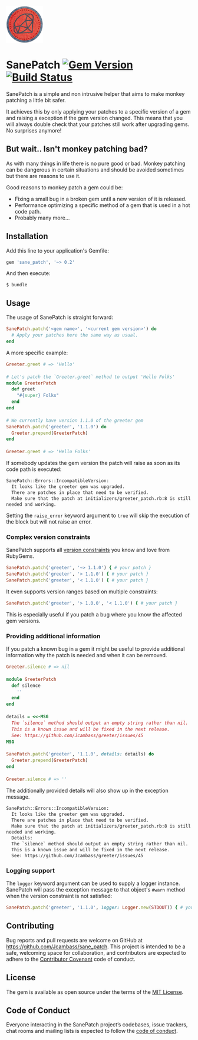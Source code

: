 <img src="https://raw.githubusercontent.com/Jcambass/sane_patch/master/assets/logo.png" width="100" height="100">

# SanePatch [![Gem Version](https://badge.fury.io/rb/sane_patch.svg)](https://badge.fury.io/rb/sane_patch) [![Build Status](https://travis-ci.com/Jcambass/sane_patch.svg?branch=master)](https://travis-ci.com/Jcambass/sane_patch)

SanePatch is a simple and non intrusive helper that aims to make monkey patching a little bit safer.

It achieves this by only applying your patches to a specific version of a gem and raising a exception if the gem version changed. This means that you will always double check that your patches still work after upgrading gems. No surprises anymore!

## But wait.. Isn't monkey patching bad?

As with many things in life there is no pure good or bad. Monkey patching can be dangerous in certain situations and should be avoided sometimes but there are reasons to use it.

Good reasons to monkey patch a gem could be:
- Fixing a small bug in a broken gem until a new version of it is released.
- Performance optimizing a specific method of a gem that is used in a hot code path.
- Probably many more...

## Installation

Add this line to your application's Gemfile:

```ruby
gem 'sane_patch', '~> 0.2'
```

And then execute:

    $ bundle

## Usage

The usage of SanePatch is straight forward:


```ruby
SanePatch.patch('<gem name>', '<current gem version>') do
  # Apply your patches here the same way as usual.
end
```

A more specific example:

```ruby
Greeter.greet # => 'Hello'

# Let's patch the `Greeter.greet` method to output 'Hello Folks'
module GreeterPatch
  def greet
    "#{super} Folks"
  end
end

# We currently have version 1.1.0 of the greeter gem
SanePatch.patch('greeter', '1.1.0') do
  Greeter.prepend(GreeterPatch)
end

Greeter.greet # => 'Hello Folks'
```

If somebody updates the gem version the patch will raise as soon as its code path is executed:
```
SanePatch::Errors::IncompatibleVersion:
  It looks like the greeter gem was upgraded.
  There are patches in place that need to be verified.
  Make sure that the patch at initializers/greeter_patch.rb:8 is still needed and working.
```

Setting the `raise_error` keyword argument to `true` will skip the execution of the block but will not raise an error.

### Complex version constraints

SanePatch supports all [version constraints](http://docs.seattlerb.org/rubygems/Gem/Requirement.html) you know and love from RubyGems.

```ruby
SanePatch.patch('greeter', '~> 1.1.0') { # your patch }
SanePatch.patch('greeter', '> 1.1.0') { # your patch }
SanePatch.patch('greeter', '< 1.1.0') { # your patch }
```

It even supports version ranges based on multiple constraints:

```ruby
SanePatch.patch('greeter', '> 1.0.0', '< 1.1.0') { # your patch }
```

This is especially useful if you patch a bug where you know the affected gem versions.

### Providing additional information

If you patch a known bug in a gem it might be useful to provide additional information why the patch is needed and when it can be removed.

```ruby
Greeter.silence # => nil

module GreeterPatch
  def silence
    ''
  end
end

details = <<-MSG
  The `silence` method should output an empty string rather than nil.
  This is a known issue and will be fixed in the next release.
  See: https://github.com/Jcambass/greeter/issues/45
MSG

SanePatch.patch('greeter', '1.1.0', details: details) do
  Greeter.prepend(GreeterPatch)
end

Greeter.silence # => ''
```

The additionally provided details will also show up in the exception message.

```
SanePatch::Errors::IncompatibleVersion:
  It looks like the greeter gem was upgraded.
  There are patches in place that need to be verified.
  Make sure that the patch at initializers/greeter_patch.rb:8 is still needed and working.
  Details:
  The `silence` method should output an empty string rather than nil.
  This is a known issue and will be fixed in the next release.
  See: https://github.com/Jcambass/greeter/issues/45
```

### Logging support

The `logger` keyword argument can be used to supply a logger instance.  SanePatch will pass the exception message to that object's `#warn` method when the version constraint is not satisfied:

```ruby
SanePatch.patch('greeter', '1.1.0', logger: Logger.new(STDOUT)) { # your patch }
```

## Contributing

Bug reports and pull requests are welcome on GitHub at https://github.com/Jcambass/sane_patch. This project is intended to be a safe, welcoming space for collaboration, and contributors are expected to adhere to the [Contributor Covenant](http://contributor-covenant.org) code of conduct.

## License

The gem is available as open source under the terms of the [MIT License](https://opensource.org/licenses/MIT).

## Code of Conduct

Everyone interacting in the SanePatch project’s codebases, issue trackers, chat rooms and mailing lists is expected to follow the [code of conduct](https://github.com/Jcambass/sane_patch/blob/master/CODE_OF_CONDUCT.md).
